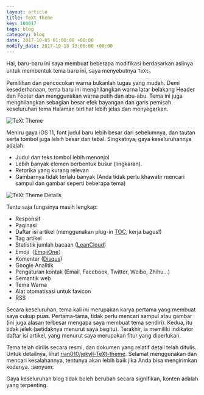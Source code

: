 ```yaml
---
layout: article
title: TeXt Theme
key: 100017
tags: blog
category: blog
date: 2017-10-05 01:00:00 +08:00
modify_date: 2017-10-18 13:00:00 +08:00
---
```


Hai, baru-baru ini saya membuat beberapa modifikasi berdasarkan aslinya untuk membentuk tema baru ini, saya menyebutnya `TeXt`。

Pemilihan dan pencocokan warna bukanlah tugas yang mudah. ​​Demi kesederhanaan, tema baru ini menghilangkan warna latar belakang Header dan Footer dan menggunakan warna putih dan abu-abu. Tema ini juga menghilangkan sebagian besar efek bayangan dan garis pemisah. keseluruhan tema Halaman terlihat lebih jelas dan menyegarkan.

![TeXt Theme](https://raw.githubusercontent.com/rian010/jekyll-TeXt-theme/master/screenshots/TeXt-home.png)


Meniru gaya iOS 11, font judul baru lebih besar dari sebelumnya, dan tautan serta tombol juga lebih besar dan tebal. Singkatnya, gaya keseluruhannya adalah:

- Judul dan teks tombol lebih menonjol
- Lebih banyak elemen berbentuk busur (lingkaran).
- Retorika yang kurang relevan
- Gambarnya tidak terlalu banyak (Anda tidak perlu khawatir mencari sampul dan gambar seperti beberapa tema)

<!--more-->

![TeXt Theme Details](https://raw.githubusercontent.com/rian010/jekyll-TeXt-theme/master/screenshots/TeXt-details.png)

Tentu saja fungsinya masih lengkap:

- Responsif
- Paginasi
- Daftar isi artikel (menggunakan plug-in [TOC](http://projects.jga.me/toc/), kerja bagus!)
- Tag artikel
- Statistik jumlah bacaan ([LeanCloud](https://leancloud.cn/))
- Emoji（[EmojiOne](https://www.emojione.com/)）
- Komentar ([Disqus](https://disqus.com/))
- Google Analitik
- Pengaturan kontak (Email, Facebook, Twitter, Weibo, Zhihu...)
- Semantik web
- Tema Warna
- Alat otomatisasi untuk favicon
- RSS

Secara keseluruhan, tema kali ini merupakan karya pertama yang membuat saya cukup puas. Pertama-tama, tidak perlu mencari sampul atau gambar (ini juga alasan terbesar mengapa saya membuat tema sendiri). Kedua, itu tidak jelek (setidaknya menurut saya begitu). Terakhir, ia memiliki indikator daftar isi artikel, yang menurut saya merupakan fitur yang diperlukan.

Tema telah dirilis secara resmi, dan dokumen yang relatif detail telah ditulis. Untuk detailnya, lihat [rian010/jekyll-TeXt-theme](https://github.com/rian010/jekyll-TeXt-theme). Selamat menggunakan dan mencari kesalahannya, tentunya akan lebih baik jika Anda bisa mengirimkan kodenya. :senyum:

Gaya keseluruhan blog tidak boleh berubah secara signifikan, konten adalah yang terpenting.